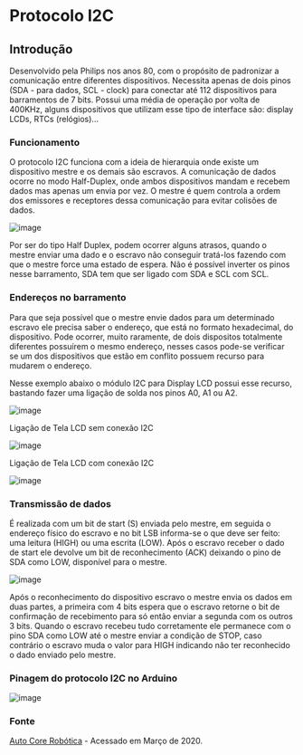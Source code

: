 # Protocolo I2C  

## Introdução

Desenvolvido pela Philips nos anos 80,  com o propósito de padronizar a comunicação entre diferentes dispositivos. Necessita apenas de dois pinos (SDA - para dados, SCL - clock) para conectar até 112 dispositivos para barramentos de 7 bits. Possui uma média de operação por volta de 400KHz, alguns dispositivos que utilizam esse tipo de interface são: display LCDs, RTCs (relógios)...

### Funcionamento

O protocolo I2C funciona com a ideia de hierarquia onde existe um dispositivo mestre e os demais são escravos. A comunicação de dados ocorre no modo Half-Duplex, onde ambos dispositivos mandam e recebem dados mas apenas um envia por vez. O mestre é quem controla a ordem dos emissores e receptores dessa comunicação para evitar colisões de dados.

![image](https://user-images.githubusercontent.com/22710963/76994427-1bdaf280-692d-11ea-9c8b-17a251de3d41.png)

 Por ser do tipo Half Duplex, podem ocorrer alguns atrasos, quando o mestre enviar uma dado e o escravo não conseguir tratá-los fazendo com que o mestre force uma estado de espera. Não é possível inverter os pinos nesse barramento, SDA tem que ser ligado com SDA e SCL com SCL.

### Endereços no barramento

Para que seja possível que o mestre envie dados para um determinado escravo ele precisa saber o endereço, que está no formato hexadecimal, do dispositivo. Pode ocorrer, muito raramente, de dois dispositos totalmente diferentes possuírem o mesmo endereço, nesses casos pode-se verificar se um dos dispositivos que estão em conflito possuem recurso para mudarem o endereço.

Nesse exemplo abaixo o módulo I2C para Display LCD possui esse recurso, bastando fazer uma ligação de solda nos pinos A0, A1 ou A2.

![image](https://user-images.githubusercontent.com/22710963/76995597-d9b2b080-692e-11ea-8abc-f1f0983499db.png)

Ligação de Tela LCD sem conexão I2C

![image](https://user-images.githubusercontent.com/22710963/77276324-208b0800-6c99-11ea-99e8-d427963341ab.png)

Ligação de Tela LCD com conexão I2C

![image](https://user-images.githubusercontent.com/22710963/77276798-41079200-6c9a-11ea-909d-0f4c87a70b27.png)

### Transmissão de dados

É realizada com um bit de start (S) enviada pelo mestre, em seguida o endereço físico do escravo e no bit LSB informa-se o que deve ser feito: uma leitura (HIGH) ou uma escrita (LOW). Após o escravo receber o dado de start ele devolve um bit de reconhecimento (ACK) deixando o pino de SDA como LOW, disponível para o mestre.

![image](https://user-images.githubusercontent.com/22710963/76998072-344e0b80-6933-11ea-91ec-cec615d8c269.png)

Após o reconhecimento do dispositivo escravo o mestre envia os dados em duas partes, a primeira com 4 bits espera que o escravo retorne o bit de confirmação de recebimento para só então enviar a segunda com os outros 3 bits. Quando o escravo recebeu tudo corretamente ele permanece com o pino SDA como LOW até o mestre enviar a condição de STOP, caso contrário o escravo muda o valor para HIGH indicando não ter reconhecido o dado enviado pelo mestre.  

### Pinagem do protocolo I2C no Arduino

![image](https://user-images.githubusercontent.com/22710963/76998640-3795c700-6934-11ea-96ea-579073918844.png)

### Fonte

[Auto Core Robótica](http://autocorerobotica.blog.br/conhecendo-o-protocolo-i2c-com-arduino) - Acessado em Março de 2020.
